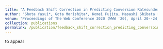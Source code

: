 ```yaml
---
title: "A Feedback Shift Correction in Predicting Conversion Ratesunder Delayed Feedback"
author: "Shota Yasui*, Gota Morishita*, Komei Fujita, Masashi Shibata (*Equally Contributed)"
venue: "Proceedings of The Web Conference 2020 (WWW '20), April 20--24, 2020, Taipei, Taiwan"
collection: publications
permalink: /publication/feedback_shift_correction_predicting_conversoin_rates_delayed_feedback
---
```

to appear
